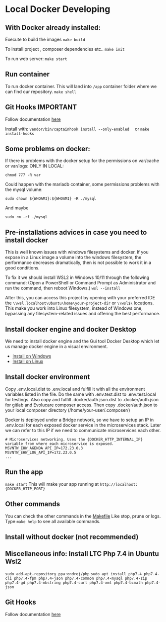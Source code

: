 # Local Docker Developing

## With Docker already installed:

Execute to build the images
```make build```

To install project , composer dependencies etc..
```make init```

To run web server:
```make start```

## Run container

To run docker container. This will land into `/app` container folder where we can find our repository.
```make shell```

## Git Hooks IMPORTANT

Follow documentation [here](docs/githooks.md)

Install with:
``` vendor/bin/captainhook install --only-enabled   ```
or
```make install-hooks```

## Some problems on docker:
If there is problems with the docker setup for the permissions on var/cache or var/logs:
ONLY IN LOCAL:
```
chmod 777 -R var
```

Could happen with the mariadb container, some permissions problems with the mysql volume:
```
sudo chown ${WHOAMI}:${WHOAMI} -R ./mysql
```
And maybe
```
sudo rm -rf ./mysql
```

## Pre-installations advices in case you need to install docker

This is well known issues with windows filesystems and docker. If you expose in a Linux image a volume into the windows filesystem, the performance decreases dramatically, then is not possible to work it in a good conditions.

To fix it we should install WSL2 in Windows 10/11 through the following command:
(Open a PowerShell or Command Prompt as Administrator and run the command, then reboot Windows.)
```wsl --install```

After this, you can access this project by opening with your preferred IDE
the ```\\wsl.localhost\Ubuntu\home\your-project-dir``` or ```\\wsl$\``` locations.
This make you work into Linux filesystem, instead of Windows one, bypassing any filesystem-related issues and offering
the best performance.

## Install docker engine and docker Desktop

We need to install docker engine and the Gui tool Docker Desktop which let us manage docker engine in a visual environment.

- [Install on Windows](https://docs.docker.com/desktop/install/windows-install/)
- [Install on Linux](https://docs.docker.com/desktop/install/linux-install/)

## Install docker environment

Copy .env.local.dist to .env.local and fulfill it with all the environment variables listed in the file.
Do the same with .env.test.dist to .env.test.local for testings.
Also copy and fulfill .docker/auth.json.dist to .docker/auth.json for gitlab and Evolucare composer access.
Then copy .docker/auth.json to your local composer directory (/home/your-user/.composer/)

Docker is deployed under a Bridge network, so we have to setup an IP in .env.local for each exposed docker service in the microservices stack.
Later we can refer to this IP if we need to communicate microservices each other.

```
# Microservices networking. Uses the {DOCKER_HTTP_INTERNAL_IP} variable from where each microservice is exposed.
MSVNTW_EHW_AGENDA_API_IP=172.23.0.3
MSVNTW_EHW_LOG_API_IP=172.23.0.5
...
```````

## Run the app

```make start```
This will make your app running at `http://localhost:{DOCKER_HTTP_PORT}`

## Other commands

You can check the other commands in the [Makefile](Makefile)
Like stop, prune or logs. Type `make help` to see all available commands.

## Install without docker (not recommended)

## Miscellaneous info: Install LTC Php 7.4 in Ubuntu Wsl2

```sudo add-apt-repository ppa:ondrej/php```
```sudo apt install php7.4 php7.4-cli php7.4-fpm php7.4-json php7.4-common php7.4-mysql php7.4-zip php7.4-gd php7.4-mbstring php7.4-curl php7.4-xml php7.4-bcmath php7.4-json```

## Git Hooks

Follow documentation [here](docs/githooks.md)

